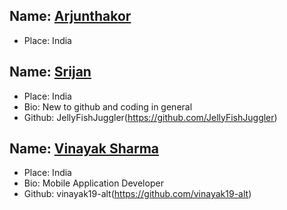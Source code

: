 ## Name: [Arjunthakor](https://github.com/ARJUN-SINH-THAKOR)

- Place: India

## Name: [Srijan](https://github.com/JellyFishJuggler)

- Place: India
- Bio: New to github and coding in general
- Github: JellyFishJuggler(https://github.com/JellyFishJuggler)

## Name: [Vinayak Sharma](https://github.com/vinayak19-alt)

- Place: India
- Bio: Mobile Application Developer
- Github: vinayak19-alt(https://github.com/vinayak19-alt)

